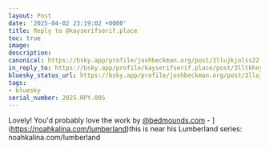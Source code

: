 ```yaml
---
layout: Post
date: '2025-04-02 23:19:02 +0000'
title: Reply to @kayserifserif.place
toc: true
image:
description:
canonical: https://bsky.app/profile/joshbeckman.org/post/3llujkjolss22
in_reply_to: https://bsky.app/profile/kayserifserif.place/post/3lltkhnyetk2w
bluesky_status_url: https://bsky.app/profile/joshbeckman.org/post/3llujkjolss22
tags:
- bluesky
serial_number: 2025.RPY.005
---
```

Lovely! You'd probably love the work by [@bedmounds.com](https://bsky.app/profile/did:plc:jwab[34vyzojjx2xoadungzce)  - ](https://noahkalina.com/lumberland)this is near his Lumberland series: noahkalina.com/lumberland
